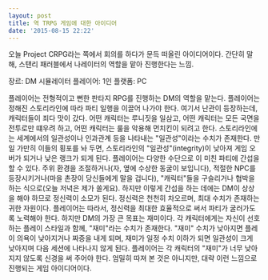 ```yaml
---
layout: post
title: 역 TRPG 게임에 대한 아이디어
date: '2015-08-15 22:22'
---
```


오늘 Project CRPG라는 쪽에서 회의를 하다가 문득 떠올린 아이디어이다. 간단히 말해, 스탠리 패러블에서 나레이터의 역할을 맡아 진행한다는 느낌.

장르: DM 시뮬레이터
플레이어: 1인
플랫폼: PC

플레이어는 전형적이고 뻔한 판타지 RPG를 진행하는 DM의 역할을 맡는다. 플레이어는 정해진 스토리라인에 따라 파티 일행을 이끌어 나가야 한다. 여기서 난관이 등장하는데, 캐릭터들이 죄다 맛이 갔다. 어떤 캐릭터는 루니짓을 일삼고, 어떤 캐릭터는 모든 국면을 전투로만 떄우려 하고, 어떤 캐릭터는 룰을 악용해 먼치킨이 되려고 한다.
스토리라인에는 세계에서의 일관성이나 인과관계 등을 나타내는 "일관성"이라는 수치가 존재한다. 만일 가만히 이들의 횡포를 놔 두면, 스토리라인의 "일관성"(integrity)이 낮아져 게임 오버가 되거나 낮은 랭크가 되게 된다. 플레이어는 다양한 수단으로 이 미친 파티에 간섭을 할 수 있다. 주위 환경을 조절하거나(자, 옆에 수상한 동굴이 보입니다), 적절한 NPC를 등장시키거나(마을 촌장이 당신들에게 말을 겁니다), "캐릭터"들을 구슬리거나 협박을 하는 식으로(오늘 저녁은 제가 쏠게요). 하지만 이렇게 간섭을 하는 데에는  DM이 상상을 해야 하므로 정신력이 소모가 된다. 정신력은 천천히 차오르며, 최대 수치가 존재하는 귀한 자원이다.
플레이어는 따라서, 정신력을 최대한 효율적으로 써서 파티가 굴러가도록 노력해야 한다. 하지만 DM의 가장 큰 목표는 재미이다. 각 캐릭터에게는 자신이 선호하는 플레이 스타일과 함께, "재미"라는 수치가 존재한다. "재미" 수치가 낮아지면 플레이 의욕이 낮아지거나 짜증을 내게 되며, 재미가 일정 수치 이하가 되면 일관성이 크게 낮아지며 다음 세션에 나타나지 않게 된다. 플레이어는 각 캐릭터의 "재미"가 너무 낮아지지 않도록 신경을 써 주어야 한다.
엄밀히 따져 본 것은 아니지만, 대략 이런 느낌으로 진행되는 게임 아이디어이다.

